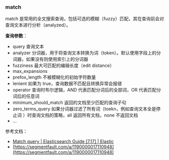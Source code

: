 ### match

match 是常用的全文搜索查询，包括可选的模糊（fuzzy）匹配，其在查询前会对查询文本进行分析（analyzed）。

**查询参数**：

- query 查询文本
- analyzer 分词器，用于将查询文本转换为词（token）。默认使用字段上的分词器，如果没有则使用索引上的分词器
- fuzziness 最大可匹配的编辑长度（edit distance）
- max_expansions
- prefox_length 不被模糊化的初始字符数量
- lenient 如果为 true，查询数据不匹配且转换异常会报错
- operator 查询时布尔逻辑，AND 代表匹配分词后的全部词，OR 代表匹配分词后的任意词
- minimum_should_match 返回的文档至少匹配的查询子句
- zero_terms_query 如果分词器过滤了所有词（toekn，例如查询文本全是停止词 ）时查询文档的策略，all 返回所有文档，none 不返回文档
- ...
    

参考文档：

- [Match query | Elasticsearch Guide \[7.17\] | Elastic](https://www.elastic.co/guide/en/elasticsearch/reference/7.17/query-dsl-match-query.html)
- [https://segmentfault.com/a/1190000017110948](https://segmentfault.com/a/1190000017110948)
